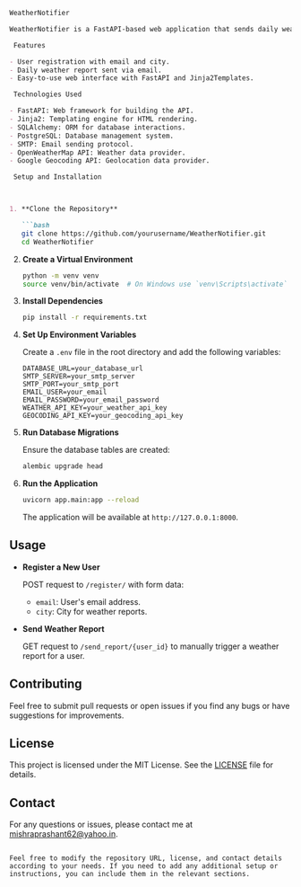 
```markdown
WeatherNotifier

WeatherNotifier is a FastAPI-based web application that sends daily weather reports to registered users. The application uses PostgreSQL for database management and integrates with the OpenWeatherMap API to fetch weather data.

 Features

- User registration with email and city.
- Daily weather report sent via email.
- Easy-to-use web interface with FastAPI and Jinja2Templates.

 Technologies Used

- FastAPI: Web framework for building the API.
- Jinja2: Templating engine for HTML rendering.
- SQLAlchemy: ORM for database interactions.
- PostgreSQL: Database management system.
- SMTP: Email sending protocol.
- OpenWeatherMap API: Weather data provider.
- Google Geocoding API: Geolocation data provider.

 Setup and Installation



1. **Clone the Repository**

   ```bash
   git clone https://github.com/yourusername/WeatherNotifier.git
   cd WeatherNotifier
   ```

2. **Create a Virtual Environment**

   ```bash
   python -m venv venv
   source venv/bin/activate  # On Windows use `venv\Scripts\activate`
   ```

3. **Install Dependencies**

   ```bash
   pip install -r requirements.txt
   ```

4. **Set Up Environment Variables**

   Create a `.env` file in the root directory and add the following variables:

   ```plaintext
   DATABASE_URL=your_database_url
   SMTP_SERVER=your_smtp_server
   SMTP_PORT=your_smtp_port
   EMAIL_USER=your_email
   EMAIL_PASSWORD=your_email_password
   WEATHER_API_KEY=your_weather_api_key
   GEOCODING_API_KEY=your_geocoding_api_key
   ```

5. **Run Database Migrations**

   Ensure the database tables are created:

   ```bash
   alembic upgrade head
   ```

6. **Run the Application**

   ```bash
   uvicorn app.main:app --reload
   ```

   The application will be available at `http://127.0.0.1:8000`.

## Usage

- **Register a New User**

  POST request to `/register/` with form data:
  
  - `email`: User's email address.
  - `city`: City for weather reports.

- **Send Weather Report**

  GET request to `/send_report/{user_id}` to manually trigger a weather report for a user.

## Contributing

Feel free to submit pull requests or open issues if you find any bugs or have suggestions for improvements.

## License

This project is licensed under the MIT License. See the [LICENSE](LICENSE) file for details.

## Contact

For any questions or issues, please contact me at mishraprashant62@yahoo.in.
```

Feel free to modify the repository URL, license, and contact details according to your needs. If you need to add any additional setup or instructions, you can include them in the relevant sections.
